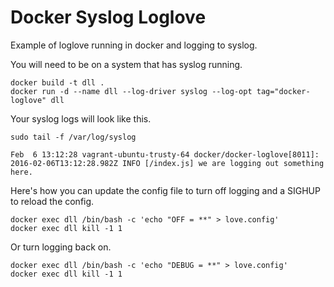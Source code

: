 # Docker Syslog Loglove

Example of loglove running in docker and logging to syslog.

You will need to be on a system that has syslog running.

```
docker build -t dll .
docker run -d --name dll --log-driver syslog --log-opt tag="docker-loglove" dll
```

Your syslog logs will look like this.

```
sudo tail -f /var/log/syslog

Feb  6 13:12:28 vagrant-ubuntu-trusty-64 docker/docker-loglove[8011]: 2016-02-06T13:12:28.982Z INFO [/index.js] we are logging out something here.
```

Here's how you can update the config file to turn off logging and a SIGHUP
to reload the config.

```
docker exec dll /bin/bash -c 'echo "OFF = **" > love.config'
docker exec dll kill -1 1
```

Or turn logging back on.

```
docker exec dll /bin/bash -c 'echo "DEBUG = **" > love.config'
docker exec dll kill -1 1
```